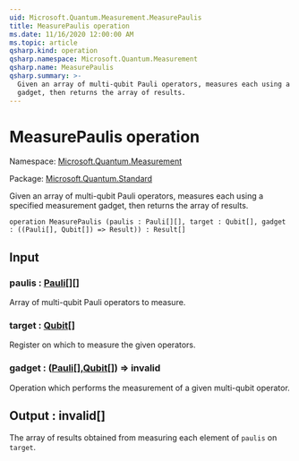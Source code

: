 ```yaml
---
uid: Microsoft.Quantum.Measurement.MeasurePaulis
title: MeasurePaulis operation
ms.date: 11/16/2020 12:00:00 AM
ms.topic: article
qsharp.kind: operation
qsharp.namespace: Microsoft.Quantum.Measurement
qsharp.name: MeasurePaulis
qsharp.summary: >-
  Given an array of multi-qubit Pauli operators, measures each using a specified measurement
  gadget, then returns the array of results.
---
```


# MeasurePaulis operation

Namespace: [Microsoft.Quantum.Measurement](xref:Microsoft.Quantum.Measurement)

Package: [Microsoft.Quantum.Standard](https://nuget.org/packages/Microsoft.Quantum.Standard)


Given an array of multi-qubit Pauli operators, measures each using a specified measurementgadget, then returns the array of results.

```qsharp
operation MeasurePaulis (paulis : Pauli[][], target : Qubit[], gadget : ((Pauli[], Qubit[]) => Result)) : Result[]
```


## Input

### paulis : [Pauli](xref:microsoft.quantum.lang-ref.pauli)[][]

Array of multi-qubit Pauli operators to measure.


### target : [Qubit](xref:microsoft.quantum.lang-ref.qubit)[]

Register on which to measure the given operators.


### gadget : ([Pauli](xref:microsoft.quantum.lang-ref.pauli)[],[Qubit](xref:microsoft.quantum.lang-ref.qubit)[]) => __invalid<Result>__ 

Operation which performs the measurement of a given multi-qubit operator.



## Output : __invalid<Result>__[]

The array of results obtained from measuring each element of `paulis`on `target`.